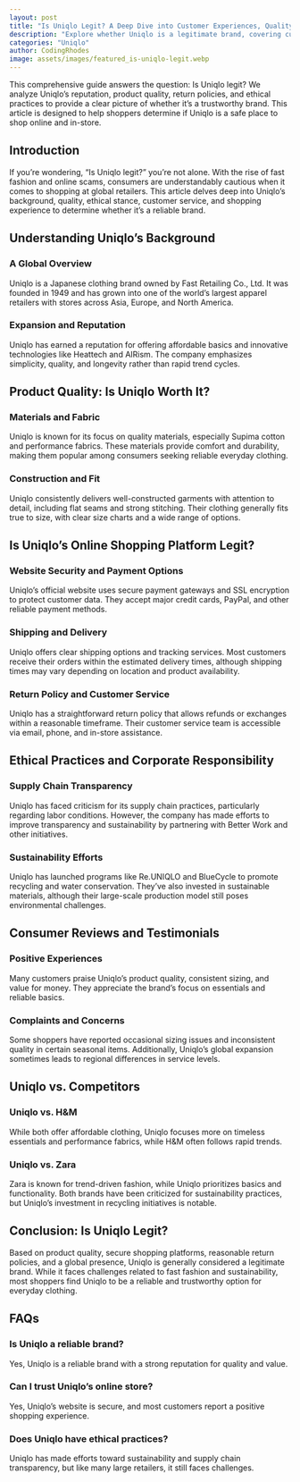 ```yaml
---
layout: post
title: "Is Uniqlo Legit? A Deep Dive into Customer Experiences, Quality, and Ethics"
description: "Explore whether Uniqlo is a legitimate brand, covering customer experiences, quality, ethical practices, and more."
categories: "Uniqlo"
author: CodingRhodes
image: assets/images/featured_is-uniqlo-legit.webp
---
```


This comprehensive guide answers the question: Is Uniqlo legit? We analyze Uniqlo’s reputation, product quality, return policies, and ethical practices to provide a clear picture of whether it’s a trustworthy brand. This article is designed to help shoppers determine if Uniqlo is a safe place to shop online and in-store.

## Introduction

If you’re wondering, “Is Uniqlo legit?” you’re not alone. With the rise of fast fashion and online scams, consumers are understandably cautious when it comes to shopping at global retailers. This article delves deep into Uniqlo’s background, quality, ethical stance, customer service, and shopping experience to determine whether it’s a reliable brand.

## Understanding Uniqlo’s Background

### A Global Overview

Uniqlo is a Japanese clothing brand owned by Fast Retailing Co., Ltd. It was founded in 1949 and has grown into one of the world’s largest apparel retailers with stores across Asia, Europe, and North America.

### Expansion and Reputation

Uniqlo has earned a reputation for offering affordable basics and innovative technologies like Heattech and AIRism. The company emphasizes simplicity, quality, and longevity rather than rapid trend cycles.

## Product Quality: Is Uniqlo Worth It?

### Materials and Fabric

Uniqlo is known for its focus on quality materials, especially Supima cotton and performance fabrics. These materials provide comfort and durability, making them popular among consumers seeking reliable everyday clothing.

### Construction and Fit

Uniqlo consistently delivers well-constructed garments with attention to detail, including flat seams and strong stitching. Their clothing generally fits true to size, with clear size charts and a wide range of options.

## Is Uniqlo’s Online Shopping Platform Legit?

### Website Security and Payment Options

Uniqlo’s official website uses secure payment gateways and SSL encryption to protect customer data. They accept major credit cards, PayPal, and other reliable payment methods.

### Shipping and Delivery

Uniqlo offers clear shipping options and tracking services. Most customers receive their orders within the estimated delivery times, although shipping times may vary depending on location and product availability.

### Return Policy and Customer Service

Uniqlo has a straightforward return policy that allows refunds or exchanges within a reasonable timeframe. Their customer service team is accessible via email, phone, and in-store assistance.

## Ethical Practices and Corporate Responsibility

### Supply Chain Transparency

Uniqlo has faced criticism for its supply chain practices, particularly regarding labor conditions. However, the company has made efforts to improve transparency and sustainability by partnering with Better Work and other initiatives.

### Sustainability Efforts

Uniqlo has launched programs like Re.UNIQLO and BlueCycle to promote recycling and water conservation. They’ve also invested in sustainable materials, although their large-scale production model still poses environmental challenges.

## Consumer Reviews and Testimonials

### Positive Experiences

Many customers praise Uniqlo’s product quality, consistent sizing, and value for money. They appreciate the brand’s focus on essentials and reliable basics.

### Complaints and Concerns

Some shoppers have reported occasional sizing issues and inconsistent quality in certain seasonal items. Additionally, Uniqlo’s global expansion sometimes leads to regional differences in service levels.

## Uniqlo vs. Competitors

### Uniqlo vs. H\&M

While both offer affordable clothing, Uniqlo focuses more on timeless essentials and performance fabrics, while H\&M often follows rapid trends.

### Uniqlo vs. Zara

Zara is known for trend-driven fashion, while Uniqlo prioritizes basics and functionality. Both brands have been criticized for sustainability practices, but Uniqlo’s investment in recycling initiatives is notable.

## Conclusion: Is Uniqlo Legit?

Based on product quality, secure shopping platforms, reasonable return policies, and a global presence, Uniqlo is generally considered a legitimate brand. While it faces challenges related to fast fashion and sustainability, most shoppers find Uniqlo to be a reliable and trustworthy option for everyday clothing.

## FAQs

### Is Uniqlo a reliable brand?

Yes, Uniqlo is a reliable brand with a strong reputation for quality and value.

### Can I trust Uniqlo’s online store?

Yes, Uniqlo’s website is secure, and most customers report a positive shopping experience.

### Does Uniqlo have ethical practices?

Uniqlo has made efforts toward sustainability and supply chain transparency, but like many large retailers, it still faces challenges.


